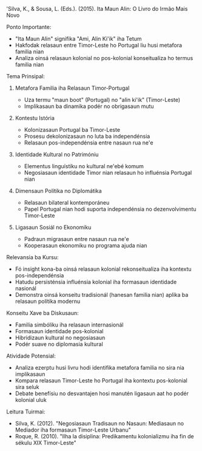 'Silva, K., & Sousa, L. (Eds.). (2015). Ita Maun Alin: O Livro do Irmão Mais Novo

Ponto Importante:
- "Ita Maun Alin" signifika "Ami, Alin Ki'ik" iha Tetum
- Hakfodak relasaun entre Timor-Leste ho Portugal liu husi metafora familia nian
- Analiza oinsá relasaun kolonial no pos-kolonial konseitualiza ho termus familia nian

Tema Prinsipal:
1. Metafora Familia iha Relasaun Timor-Portugal
   - Uza termu "maun boot" (Portugal) no "alin ki'ik" (Timor-Leste)
   - Implikasaun ba dinamika podér no obrigasaun mutu

2. Kontestu Istória
   - Kolonizasaun Portugal ba Timor-Leste
   - Prosesu dekolonizasaun no luta ba independénsia
   - Relasaun pos-independénsia entre nasaun rua ne'e

3. Identidade Kultural no Patrimóniu
   - Elementus linguístiku no kultural ne'ebé komum
   - Negosiasaun identidade Timor nian relasaun ho influénsia Portugal nian

4. Dimensaun Polítika no Diplomátika
   - Relasaun bilateral kontemporáneu
   - Papel Portugal nian hodi suporta independénsia no dezenvolvimentu Timor-Leste

5. Ligasaun Sosiál no Ekonomiku
   - Padraun migrasaun entre nasaun rua ne'e
   - Kooperasaun ekonomiku no programa ajuda nian

Relevansia ba Kursu:
- Fó insight kona-ba oinsá relasaun kolonial rekonseitualiza iha kontextu pos-independénsia
- Hatudu persisténsia influénsia kolonial iha formasaun identidade nasionál
- Demonstra oinsá konseitu tradisionál (hanesan familia nian) aplika ba relasaun polítika modernu

Konseitu Xave ba Diskusaun:
- Familia simbóliku iha relasaun internasionál
- Formasaun identidade pos-kolonial
- Hibridizaun kultural no negosiasaun
- Podér suave no diplomasia kultural

Atividade Potensial:
- Analiza ezerptu husi livru hodi identifika metafora familia no sira nia implikasaun
- Kompara relasaun Timor-Leste ho Portugal iha kontextu pos-kolonial sira seluk
- Debate benefísiu no desvantajen hosi manutén ligasaun aat ho podér kolonial uluk

Leitura Tuirmai:
- Silva, K. (2012). "Negosiasaun Tradisaun no Nasaun: Mediasaun no Mediador iha formasaun Timor-Leste Urbanu"
- Roque, R. (2010). "Ilha la disiplina: Predikamentu kolonializmu iha fin de sékulu XIX Timor-Leste"